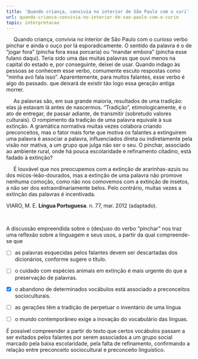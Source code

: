 ```yaml
---
title: 'Quando criança, convivia no interior de São Paulo com o curi'
url: quando-crianca-convivia-no-interior-de-sao-paulo-com-o-curio
topic: interpretacao
---
```



     Quando criança, convivia no interior de São Paulo com o curioso verbo pinchar e ainda o ouço por lá esporadicamente. O sentido da palavra é o de “jogar fora” (pincha fora essa porcaria) ou “mandar embora” (pincha esse fulano daqui). Teria sido uma das muitas palavras que ouvi menos na capital do estado e, por conseguinte, deixei de usar. Quando indago às pessoas se conhecem esse verbo, comumente escuto respostas como “minha avó fala isso”. Aparentemente, para muitos falantes, esse verbo é algo do passado. que deixará de existir tão logo essa geração antiga morrer.

     As palavras são, em sua grande maioria, resultados de uma tradição: elas já estavam lá antes de nascermos. “Tradição”, etimologicamente, é o ato de entregar, de passar adiante, de transmitir (sobretudo valores culturais). O rompimento da tradição de uma palavra equivale à sua extinção. A gramática normativa muitas vezes colabora criando preconceitos, mas o fator mais forte que motiva os falantes a extinguirem uma palavra é associar a palavra, influenciados direta ou indiretamente pela visão nor mativa, a um grupo que julga não ser o seu. O pinchar, associado ao ambiente rural, onde há pouca escolaridade e refinamento citadino, está fadado à extinção?

     É louvável que nos preocupemos com a extinção de ararinhas-azuis ou dos micos-leão-dourados, mas a extinção de uma palavra não promove nenhuma comoção, como não nos comovemos com a extinção de insetos, a não ser dos extraordinariamente belos. Pelo contrário, muitas vezes a extinção das palavras é incentivada.

VIARO, M. E. **Língua Portuguesa**. n. 77, mar. 2012 (adaptado).

 

A discussão empreendida sobre o (des)uso do verbo “pinchar” nos traz uma reflexão sobre a linguagem e seus usos, a partir da qual compreende-se que



- [ ] as palavras esquecidas pelos falantes devem ser descartadas dos dicionários, conforme sugere o título.
- [ ] o cuidado com espécies animais em extinção é mais urgente do que a preservação de palavras.
- [x] o abandono de determinados vocábulos está associado a preconceitos socioculturais.
- [ ] as gerações têm a tradição de perpetuar o inventário de uma língua
- [ ] o mundo contemporâneo exige a inovação do vocabulário das línguas.


É possível compreender a partir do texto que certos vocábulos passam a ser evitados pelos falantes por serem associados a um grupo social marcado pela baixa escolaridade, pela falta de refinamento, confirmando a relação entre preconceito sociocultural e preconceito linguístico.
